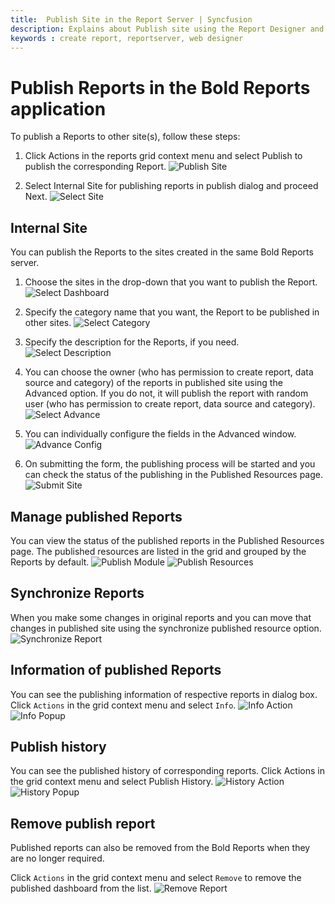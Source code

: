 ```yaml
---
title:  Publish Site in the Report Server | Syncfusion
description: Explains about Publish site using the Report Designer and then add it in the Bold Reports On-Premise.
keywords : create report, reportserver, web designer
---
```


# Publish Reports in the Bold Reports application

To publish a Reports to other site(s), follow these steps:

1. Click Actions in the reports grid context menu and select Publish to publish the corresponding Report.
![Publish Site](/static/assets/on-premise/images/manage-content/manage-reports/publish-site/publish-site.png)

2. Select Internal Site for publishing reports in publish dialog and proceed Next.
![Select Site](/static/assets/on-premise/images/manage-content/manage-reports/publish-site/select-site.png)

## Internal Site

You can publish the Reports to the sites created in the same Bold Reports server.

1. Choose the sites in the drop-down that you want to publish the Report.
![Select Dashboard](/static/assets/on-premise/images/manage-content/manage-reports/publish-site/select-dashboard.png)

2. Specify the category name that you want, the Report to be published in other sites.
![Select Category](/static/assets/on-premise/images/manage-content/manage-reports/publish-site/select-category.png)

3. Specify the description for the Reports, if you need.
![Select Description](/static/assets/on-premise/images/manage-content/manage-reports/publish-site/select-description.png)

4. You can choose the owner (who has permission to create report, data source and category) of the reports in published site using the Advanced option. If you do not, it will publish the report with random user (who has permission to create report, data source and category).
![Select Advance](/static/assets/on-premise/images/manage-content/manage-reports/publish-site/select-advance.png)

5. You can individually configure the fields in the Advanced window.
![Advance Config](/static/assets/on-premise/images/manage-content/manage-reports/publish-site/advance-config.png)

6. On submitting the form, the publishing process will be started and you can check the status of the publishing in the Published Resources page.
![Submit Site](/static/assets/on-premise/images/manage-content/manage-reports/publish-site/submit-site.png)

## Manage published Reports

You can view the status of the published reports in the Published Resources page. The published resources are listed in the grid and grouped by the Reports by default.
![Publish Module](/static/assets/on-premise/images/manage-content/manage-reports/publish-site/publish-module.png)
![Publish Resources](/static/assets/on-premise/images/manage-content/manage-reports/publish-site/publish-resources.png)

## Synchronize Reports

When you make some changes in original reports and you can move that changes in published site using the synchronize published resource option.
![Synchronize Report](/static/assets/on-premise/images/manage-content/manage-reports/publish-site/synchronize-report.png)

## Information of published Reports

You can see the publishing information of respective reports in dialog box. Click `Actions` in the grid context menu and select `Info`.
![Info Action](/static/assets/on-premise/images/manage-content/manage-reports/publish-site/info-action.png)
![Info Popup](/static/assets/on-premise/images/manage-content/manage-reports/publish-site/info-popup.png)

## Publish history

You can see the published history of corresponding reports. Click Actions in the grid context menu and select Publish History.
![History Action](/static/assets/on-premise/images/manage-content/manage-reports/publish-site/history-action.png)
![History Popup](/static/assets/on-premise/images/manage-content/manage-reports/publish-site/history-popup.png)

## Remove publish report

Published reports can also be removed from the Bold Reports when they are no longer required.

Click `Actions` in the grid context menu and select `Remove` to remove the published dashboard from the list.
![Remove Report](/static/assets/on-premise/images/manage-content/manage-reports/publish-site/remove-publish-report.png)